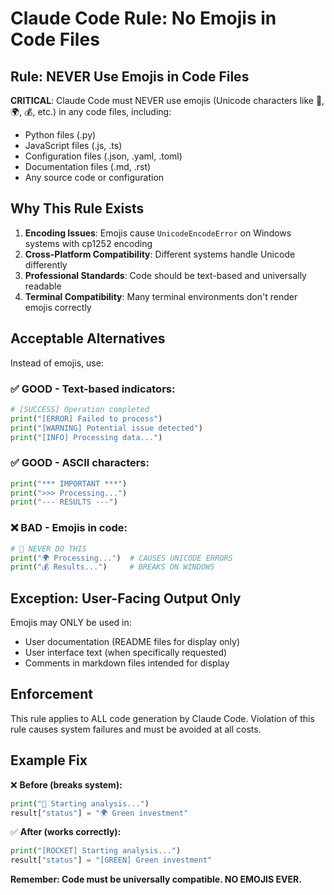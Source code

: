 # Claude Code Rule: No Emojis in Code Files

## Rule: NEVER Use Emojis in Code Files

**CRITICAL**: Claude Code must NEVER use emojis (Unicode characters like 🚀, 🌍, 💰, etc.) in any code files, including:

- Python files (.py)
- JavaScript files (.js, .ts)
- Configuration files (.json, .yaml, .toml)
- Documentation files (.md, .rst)
- Any source code or configuration

## Why This Rule Exists

1. **Encoding Issues**: Emojis cause `UnicodeEncodeError` on Windows systems with cp1252 encoding
2. **Cross-Platform Compatibility**: Different systems handle Unicode differently
3. **Professional Standards**: Code should be text-based and universally readable
4. **Terminal Compatibility**: Many terminal environments don't render emojis correctly

## Acceptable Alternatives

Instead of emojis, use:

### ✅ GOOD - Text-based indicators:
```python
# [SUCCESS] Operation completed
print("[ERROR] Failed to process")
print("[WARNING] Potential issue detected")
print("[INFO] Processing data...")
```

### ✅ GOOD - ASCII characters:
```python
print("*** IMPORTANT ***")
print(">>> Processing...")
print("--- RESULTS ---")
```

### ❌ BAD - Emojis in code:
```python
# 🚀 NEVER DO THIS
print("🌍 Processing...")  # CAUSES UNICODE ERRORS
print("💰 Results...")     # BREAKS ON WINDOWS
```

## Exception: User-Facing Output Only

Emojis may ONLY be used in:
- User documentation (README files for display only)
- User interface text (when specifically requested)
- Comments in markdown files intended for display

## Enforcement

This rule applies to ALL code generation by Claude Code. Violation of this rule causes system failures and must be avoided at all costs.

## Example Fix

❌ **Before (breaks system):**
```python
print("🚀 Starting analysis...")
result["status"] = "🌍 Green investment"
```

✅ **After (works correctly):**
```python
print("[ROCKET] Starting analysis...")
result["status"] = "[GREEN] Green investment"
```

**Remember: Code must be universally compatible. NO EMOJIS EVER.**